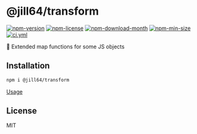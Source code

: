 <!----- BEGIN GHOST DOCS HEADER ----->

# @jill64/transform


<!----- BEGIN GHOST DOCS BADGES ----->
<a href="https://npmjs.com/package/@jill64/transform"><img src="https://img.shields.io/npm/v/@jill64/transform" alt="npm-version" /></a> <a href="https://npmjs.com/package/@jill64/transform"><img src="https://img.shields.io/npm/l/@jill64/transform" alt="npm-license" /></a> <a href="https://npmjs.com/package/@jill64/transform"><img src="https://img.shields.io/npm/dm/@jill64/transform" alt="npm-download-month" /></a> <a href="https://npmjs.com/package/@jill64/transform"><img src="https://img.shields.io/bundlephobia/min/@jill64/transform" alt="npm-min-size" /></a> <a href="https://github.com/jill64/transform/actions/workflows/ci.yml"><img src="https://github.com/jill64/transform/actions/workflows/ci.yml/badge.svg" alt="ci.yml" /></a>
<!----- END GHOST DOCS BADGES ----->


💠 Extended map functions for some JS objects

<!----- END GHOST DOCS HEADER ----->

## Installation

```bash
npm i @jill64/transform
```

[Usage](./test/index.test.ts)

<!----- BEGIN GHOST DOCS FOOTER ----->

## License

MIT

<!----- END GHOST DOCS FOOTER ----->
